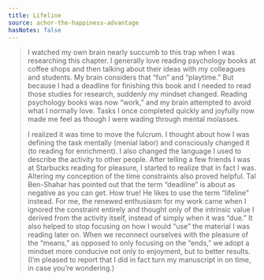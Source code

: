 ```yaml
---
title: Lifeline
source: achor-the-happiness-advantage
hasNotes: false
---
```


> I watched my own brain nearly succumb to this trap when I was researching this chapter. I generally love reading psychology books at coffee shops and then talking about their ideas with my colleagues and students. My brain considers that “fun” and “playtime.” But because I had a deadline for finishing this book and I needed to read those studies for research, suddenly my mindset changed. Reading psychology books was now “work,” and my brain attempted to avoid what I normally love. Tasks I once completed quickly and joyfully now made me feel as though I were wading through mental molasses.
>
> I realized it was time to move the fulcrum. I thought about how I was defining the task mentally (menial labor) and consciously changed it (to reading for enrichment). I also changed the language I used to describe the activity to other people. After telling a few friends I was at Starbucks reading for pleasure, I started to realize that in fact I was. Altering my conception of the time constraints also proved helpful. Tal Ben-Shahar has pointed out that the term “deadline” is about as negative as you can get. How true! He likes to use the term “lifeline” instead. For me, the renewed enthusiasm for my work came when I ignored the constraint entirely and thought only of the intrinsic value I derived from the activity itself, instead of simply when it was “due.” It also helped to stop focusing on how I would “use” the material I was reading later on. When we reconnect ourselves with the pleasure of the “means,” as opposed to only focusing on the “ends,” we adopt a mindset more conducive not only to enjoyment, but to better results. (I’m pleased to report that I did in fact turn my manuscript in on time, in case you’re wondering.)
